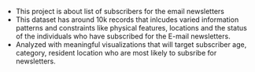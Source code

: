 - This project is about list of subscribers for the email newsletters
- This dataset has around 10k records that inlcudes varied information patterns and constraints like physical features, locations and the status of the individuals who have subscribed for the E-mail newsletters.
- Analyzed with meaningful visualizations that will target subscriber age, category, resident location who are most likely to subsribe for newsletters.
